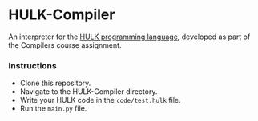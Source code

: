 # HULK-Compiler
An interpreter for the [HULK programming language](https://matcom.in/hulk/), developed as part of the Compilers course assignment.

### Instructions
- Clone this repository.
- Navigate to the HULK-Compiler directory.
- Write your HULK code in the `code/test.hulk` file.
- Run the `main.py` file.

